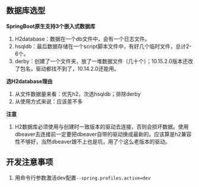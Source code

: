 ## 数据库选型
**SpringBoot原生支持3个嵌入式数据库**
1. H2database：数据在一个db文件中，会有一个日志文件。
2. hsqldb：最后数据存储在一个script脚本文件中，有好几个临时文件，总计2-6个。
3. derby：创建了一个文件夹，放了一堆数据文件（几十个）；10.15.2.0版本还改了包名，驱动都找不到了，10.14.2.0还能用。

**选H2database理由**
1. 从文件数据量来看：优先h2，次选hsqldb；排除derby
2. 从使用方式来说：应该差不多

**注意**
1. H2数据库必须使用与创建时一致版本的驱动去连接，否则会损坏数据。使用dbeaver去连接前一定要把dbeaver自带的驱动换成最新的。应该算是h2兼容性不够好，当然dbeaver跟不上也是坑，用了个这么老版本的驱动。

## 开发注意事项
1. 用命令行参数激活dev配置`--spring.profiles.active=dev`
